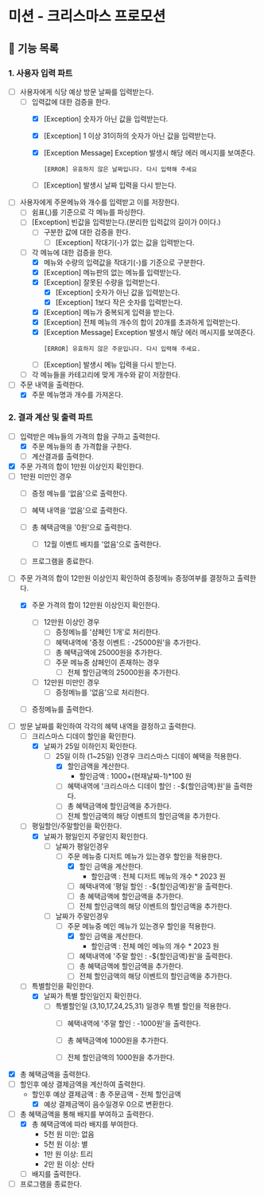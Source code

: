 # 미션 - 크리스마스 프로모션

## 🚀 기능 목록

### 1. 사용자 입력 파트

- [ ] 사용자에게 식당 예상 방문 날짜를 입력받는다.
    - [ ] 입력값에 대한 검증을 한다.
        - [x] [Exception] 숫자가 아닌 값을 입력받는다.
        - [x] [Exception] 1 이상 31이하의 숫자가 아닌 값을 입력받는다.
        - [x] [Exception Message] Exception 발생시 해당 에러 메시지를 보여준다.
          ```
          [ERROR] 유효하지 않은 날짜입니다. 다시 입력해 주세요
          ```
        - [ ] [Exception] 발생시 날짜 입력을 다시 받는다.


- [ ] 사용자에게 주문메뉴와 개수를 입력받고 이를 저장한다.
    - [ ] 쉼표(,)를 기준으로 각 메뉴를 파싱한다.
    - [ ] [Exception] 빈값을 입력받는다.(분리한 입력값의 길이가 0이다.)
        - [ ] 구분한 값에 대한 검증을 한다.
            - [ ] [Exception] 작대기(-)가 없는 값을 입력받는다.

    - [ ] 각 메뉴에 대한 검증을 한다.
        - [x] 메뉴와 수량의 입력값을 작대기(-)를 기준으로 구분한다.
        - [x] [Exception] 메뉴판의 없는 메뉴를 입력받는다.
        - [x] [Exception] 잘못된 수량을 입력받는다.
            - [x] [Exception] 숫자가 아닌 값을 입력받는다.
            - [x] [Exception] 1보다 작은 숫자를 입력받는다.
        - [x] [Exception] 메뉴가 중복되게 입력을 받는다.
        - [x] [Exception] 전체 메뉴의 개수의 합이 20개를 초과하게 입력받는다.
        - [x] [Exception Message] Exception 발생시 해당 에러 메시지를 보여준다.
          ```
          [ERROR] 유효하지 않은 주문입니다. 다시 입력해 주세요.
          ```
        - [ ] [Exception] 발생시 메뉴 입력을 다시 받는다.
    - [ ] 각 메뉴들을 카테고리에 맞게 개수와 같이 저장한다.

- [ ] 주문 내역을 출력한다.
    - [x] 주문 메뉴명과 개수를 가져온다.

### 2. 결과 계산 및 출력 파트

- [ ] 입력받은 메뉴들의 가격의 합을 구하고 출력한다.
    - [x] 주문 메뉴들의 총 가격합을 구한다.
    - [ ] 계산결과를 출력한다.
- [x] 주문 가격의 합이 1만원 이상인지 확인한다.
- [ ] 1만원 미만인 경우
    - [ ] 증정 메뉴를 '없음'으로 출력한다.
    - [ ] 혜택 내역을 '없음'으로 출력한다.
    - [ ] 총 혜택금액을 '0원'으로 출력한다.
        - [ ] 12월 이벤트 배지를 '없음'으로 출력한다.
    - [ ] 프로그램을 종료한다.


- [ ] 주문 가격의 합이 12만원 이상인지 확인하여 증정메뉴 증정여부를 결정하고 출력한다.
    - [x] 주문 가격의 합이 12만원 이상인지 확인한다.
        - [ ] 12만원 이상인 경우
            - [ ] 증정메뉴를 '샴페인 1개'로 처리한다.
            - [ ] 혜택내역에 '증정 이벤트 : -25000원'을 추가한다.
            - [ ] 총 혜택금액에 25000원을 추가한다.
            - [ ] 주문 메뉴중 샴페인이 존재하는 경우
                - [ ] 전체 할인금액의 25000원을 추가한다.
        - [ ] 12만원 미만인 경우
            - [ ] 증정메뉴를 '없음'으로 처리한다.
    - [ ] 증정메뉴를 출력한다.


- [ ] 방문 날짜를 확인하여 각각의 혜택 내역을 결정하고 출력한다.
    - [ ] 크리스마스 디데이 할인을 확인한다.
        - [x] 날짜가 25일 이하인지 확인한다.
            - [ ] 25일 이하 (1~25일) 인경우 크리스마스 디데이 혜택을 적용한다.
                - [x] 할인금액을 계산한다.
                    - 할인금액 : 1000+(현재날짜-1)*100 원
                - [ ] 혜택내역에 '크리스마스 디데이 할인 : -${할인금액}원'을 출력한다.
                - [ ] 총 혜택금액에 할인금액을 추가한다.
                - [ ] 전체 할인금액의 해당 이벤트의 할인금액을 추가한다.
    - [ ] 평일할인/주말할인을 확인한다.
        - [x] 날짜가 평일인지 주말인지 확인한다.
            - [ ] 날짜가 평일인경우
                - [ ] 주문 메뉴중 디저트 메뉴가 있는경우 할인을 적용한다.
                    - [x] 할인 금액을 계산한다.
                        - 할인금액 : 전체 디저트 메뉴의 개수 * 2023 원
                    - [ ] 혜택내역에 '평일 할인 : -${할인금액}원'을 출력한다.
                    - [ ] 총 혜택금액에 할인금액을 추가한다.
                    - [ ] 전체 할인금액의 해당 이벤트의 할인금액을 추가한다.
            - [ ] 날짜가 주말인경우
                - [ ] 주문 메뉴중 메인 메뉴가 있는경우 할인을 적용한다.
                    - [x] 할인 금액을 계산한다.
                        - 할인금액 : 전체 메인 메뉴의 개수 * 2023 원
                    - [ ] 혜택내역에 '주말 할인 : -${할인금액}원'을 출력한다.
                    - [ ] 총 혜택금액에 할인금액을 추가한다.
                    - [ ] 전체 할인금액의 해당 이벤트의 할인금액을 추가한다.
    - [ ] 특별할인을 확인한다.
        - [x] 날짜가 특별 할인일인지 확인한다.
            - [ ] 특별할인일 (3,10,17,24,25,31) 일경우 특별 할인을 적용한다.
                - [ ] 혜택내역에 '주말 할인 : -1000원'을 출력한다.
                - [ ] 총 혜택금액에 1000원을 추가한다.
                - [ ] 전체 할인금액의 1000원을 추가한다.


- [x] 총 혜택금액을 출력한다.
- [ ] 할인후 예상 결제금액을 계산하여 출력한다.
    - 할인후 예상 결제금액 : 총 주문금액 - 전체 할인금액
        - [x] 예상 결제금액이 음수일경우 0으로 변환한다.

- [ ] 총 혜택금액을 통해 배지를 부여하고 출력한다.
    - [x] 총 혜택금액에 따라 배지를 부여한다.
        - 5천 원 미만: 없음
        - 5천 원 이상: 별
        - 1만 원 이상: 트리
        - 2만 원 이상: 산타
    - [ ] 배지를 출력한다.

- [ ] 프로그램을 종료한다.